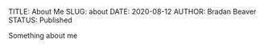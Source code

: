 TITLE: About Me
SLUG: about
DATE: 2020-08-12
AUTHOR: Bradan Beaver
STATUS: Published

Something about me